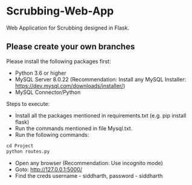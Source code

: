 # Scrubbing-Web-App
Web Application for Scrubbing designed in Flask.

## **Please create your own branches**

Please install the following packages first:
- Python 3.6 or higher
- MySQL Server 8.0.22 (Recommendation: Install any MySQL Installer: https://dev.mysql.com/downloads/installer/)
- MySQL Connector/Python

Steps to execute:
- Install all the packages mentioned in requirements.txt (e.g. pip install flask)
- Run the commands mentioned in file Mysql.txt.
- Run the following commands:
```python
cd Project
python routes.py
```
- Open any browser (Recommendation: Use incognito mode)
- Goto: http://127.0.0.1:5000/
- Find the creds username - siddharth, password - siddharth


